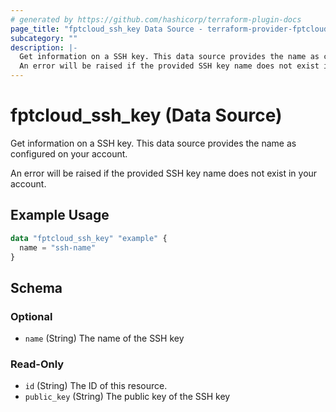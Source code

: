```yaml
---
# generated by https://github.com/hashicorp/terraform-plugin-docs
page_title: "fptcloud_ssh_key Data Source - terraform-provider-fptcloud"
subcategory: ""
description: |-
  Get information on a SSH key. This data source provides the name as configured on your account.
  An error will be raised if the provided SSH key name does not exist in your account.
---
```


# fptcloud_ssh_key (Data Source)

Get information on a SSH key. This data source provides the name as configured on your account.

An error will be raised if the provided SSH key name does not exist in your account.

## Example Usage

```terraform
data "fptcloud_ssh_key" "example" {
  name = "ssh-name"
}
```

<!-- schema generated by tfplugindocs -->
## Schema

### Optional

- `name` (String) The name of the SSH key

### Read-Only

- `id` (String) The ID of this resource.
- `public_key` (String) The public key of the SSH key
